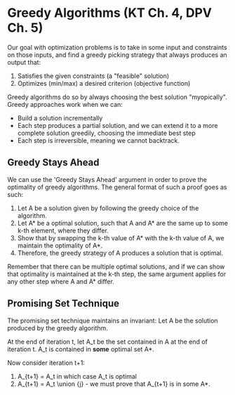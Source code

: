 # Greedy Algorithms (KT Ch. 4, DPV Ch. 5)
Our goal with optimization problems is to take in some input and constraints on
those inputs, and find a greedy picking strategy that always produces an output
that:
1. Satisfies the given constraints (a "feasible" solution)
2. Optimizes (min/max) a desired criterion (objective function)

Greedy algorithms do so by always choosing the best solution "myopically".
Greedy approaches work when we can:
* Build a solution incrementally
* Each step produces a partial solution, and we can extend it to a more
	complete solution greedily, choosing the immediate best step
* Each step is irreversible, meaning we cannot backtrack.

## Greedy Stays Ahead
We can use the 'Greedy Stays Ahead' argument in order to prove the optimality
of greedy algorithms. The general format of such a proof goes as such:

1. Let A be a solution given by following the greedy choice of the algorithm.
2. Let A* be a optimal solution, such that A and A* are the same up to some
	 k-th element, where they differ.
3. Show that by swapping the k-th value of A* with the k-th value of A, we
	 maintain the optimality of A*.
4. Therefore, the greedy strategy of A produces a solution that is optimal.

Remember that there can be multiple optimal solutions, and if we can show
that optimality is maintained at the k-th step, the same argument applies for
any other step where A and A* differ.

## Promising Set Technique
The promising set technique maintains an invariant:
Let A be the solution produced by the greedy algorithm.

At the end of iteration t, let A_t be the set contained in A at the end of
iteration t. A_t is contained in **some** optimal set A*.

Now consider iteration t+1:
1. A_{t+1} = A_t in which case A_t is optimal
2. A_{t+1} = A_t \union {j} - we must prove that A_{t+1} is in some A*.
